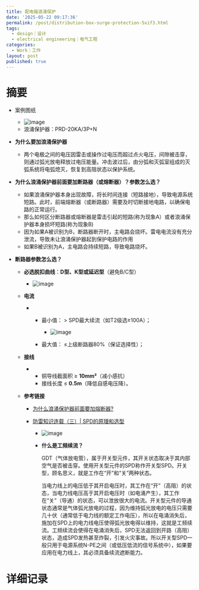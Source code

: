 ```yaml
---
title: 配电箱浪涌保护
date: '2025-05-22 09:17:36'
permalink: /post/distribution-box-surge-protection-5xif3.html
tags:
  - design｜设计
  - electrical engineering｜电气工程
categories:
  - Work｜工作
layout: post
published: true
---
```






# 摘要

- 案例图纸

  - ![image](https://cdn.jsdelivr.net/gh/neilChenXie/ChenVideo/pic/image-20250606140545-mgxs2n3.png)
  - 浪涌保护器：PRD-20KA/3P+N
- **为什么要加浪涌保护器**

  - 两个电极之间的电压因雷击或操作过电压而超过点火电压，间隙被击穿，则通过弧光放电释放过电压能量。冲击波过后，由分弧和灭弧室组成的灭弧系统将电弧熄灭，恢复到高阻状态以保护系统。
- **为什么浪涌保护器前面要加断路器（或熔断器）？参数怎么选？**

  - 如果浪涌保护器本身出现故障，将长时间连接（短路接地），导致电源系统短路。此时，前端熔断器（或断路器）需要及时切断接地电路，以确保电路的正常运行。
  - 那么如何区分断路器或熔断器是雷击引起的短路(称为现象A）或者浪涌保护器本身损坏短路(称为现象B)
  - 因为如果A被识别为B，断路器断开时，主电路会烧坏。雷电电流没有充分泄流，导致未让浪涌保护器起到保护电路的作用
  - 如果B被识别为A，主电路会持续短路，导致电路烧坏。
- **断路器参数怎么选？**

  - **必选脱扣曲线**：**D型、K型或延迟型**（避免B/C型）

    - ![image](https://cdn.jsdelivr.net/gh/neilChenXie/ChenVideo/pic/image-20250606145042-dx911m5.png)​
  - **电流**

    - - 最小值： \> SPD最大续流（如T2级选≥100A）；

        - ![image](https://cdn.jsdelivr.net/gh/neilChenXie/ChenVideo/pic/image-20250606145340-3ge2tkn.png)
      - 最大值： ≤上级断路器80%（保证选择性）；
  - **接线**

    - - 铜导线截面积 ≥ **10mm²**（减小感抗）
      - 接线长度 ≤ **0.5m**（降低自感电压降）。
  - **参考链接**

    - [为什么浪涌保护器前面要加熔断器?](https://www.chinahugong.com/news/38.html)
    - [防雷知识连载（三）| SPD的原理和选型](https://www.chenzhu-inst.com/chenzhu-mobile/knowledge/783.html)

      - ![image](https://cdn.jsdelivr.net/gh/neilChenXie/ChenVideo/pic/image-20250606150512-qqkr9s7.png)
      - **什么是工频续流？**

        GDT（气体放电管），属于开关型元件，其开关状态取决于其内部空气是否被击穿。使用开关型元件的SPD称作开关型SPD。开关型，顾名思义，就是工作在“开”和“关”两种状态。

        当电力线上的电压低于其开启电压时，其工作在“开”（高阻）的状态，当电力线电压高于其开启电压时（如电涌产生），其工作在“关”（导通）的状态，可以泄放很大的电流。开关型元件的导通状态通常是气体弧光放电的过程，因为维持弧光放电的电压只需要几十伏（通常低于电力线的额定工作电压），所以在电涌消失后，施加在SPD上的电力线电压使得弧光放电得以维持，这就是工频续流。工频续流会使得在电涌消失后，SPD无法返回到开路（高阻）状态，造成SPD发热甚至炸裂，引发火灾事故。所以开关型SPD一般只用于电源系统N-PE之间（或低压低流的信号系统中），如果要应用在电力线上，其必须具备续流遮断能力。

# 详细记录

‍

